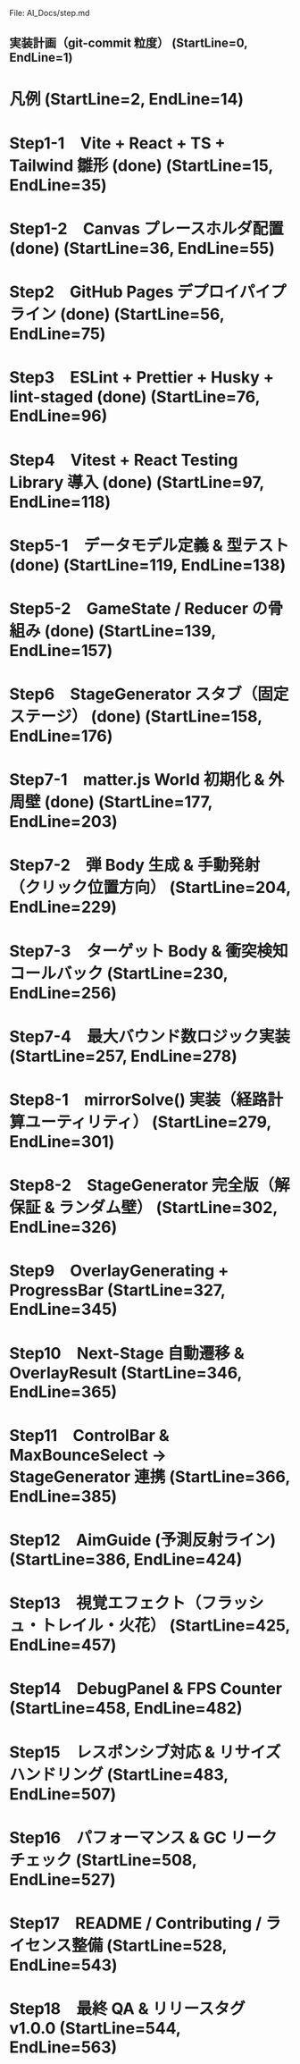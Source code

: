 File: AI_Docs/step.md
## 実装計画（git-commit 粒度） (StartLine=0, EndLine=1)
# 凡例 (StartLine=2, EndLine=14)
# Step1-1　Vite + React + TS + Tailwind 雛形 (done) (StartLine=15, EndLine=35)
# Step1-2　Canvas プレースホルダ配置 (done) (StartLine=36, EndLine=55)
# Step2　GitHub Pages デプロイパイプライン (done) (StartLine=56, EndLine=75)
# Step3　ESLint + Prettier + Husky + lint-staged (done) (StartLine=76, EndLine=96)
# Step4　Vitest + React Testing Library 導入 (done) (StartLine=97, EndLine=118)
# Step5-1　データモデル定義 & 型テスト (done) (StartLine=119, EndLine=138)
# Step5-2　GameState / Reducer の骨組み (done) (StartLine=139, EndLine=157)
# Step6　StageGenerator スタブ（固定ステージ） (done) (StartLine=158, EndLine=176)
# Step7-1　matter.js World 初期化 & 外周壁 (done) (StartLine=177, EndLine=203)
# Step7-2　弾 Body 生成 & 手動発射（クリック位置方向） (StartLine=204, EndLine=229)
# Step7-3　ターゲット Body & 衝突検知コールバック (StartLine=230, EndLine=256)
# Step7-4　最大バウンド数ロジック実装 (StartLine=257, EndLine=278)
# Step8-1　mirrorSolve() 実装（経路計算ユーティリティ） (StartLine=279, EndLine=301)
# Step8-2　StageGenerator 完全版（解保証 & ランダム壁） (StartLine=302, EndLine=326)
# Step9　OverlayGenerating + ProgressBar (StartLine=327, EndLine=345)
# Step10　Next-Stage 自動遷移 & OverlayResult (StartLine=346, EndLine=365)
# Step11　ControlBar & MaxBounceSelect → StageGenerator 連携 (StartLine=366, EndLine=385)
# Step12　AimGuide (予測反射ライン) (StartLine=386, EndLine=424)
# Step13　視覚エフェクト（フラッシュ・トレイル・火花） (StartLine=425, EndLine=457)
# Step14　DebugPanel & FPS Counter (StartLine=458, EndLine=482)
# Step15　レスポンシブ対応 & リサイズハンドリング (StartLine=483, EndLine=507)
# Step16　パフォーマンス & GC リークチェック (StartLine=508, EndLine=527)
# Step17　README / Contributing / ライセンス整備 (StartLine=528, EndLine=543)
# Step18　最終 QA & リリースタグ v1.0.0 (StartLine=544, EndLine=563)